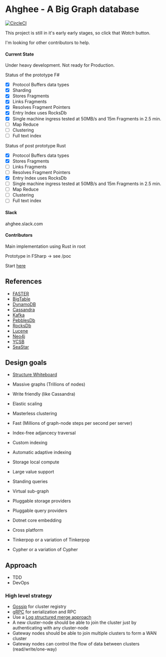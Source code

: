 # Ahghee - A Big Graph database

[![CircleCI](https://circleci.com/gh/Astn/ahghee.svg?style=svg)](https://circleci.com/gh/Astn/ahghee)

This project is still in it's early early stages, so click that *Watch* button.

I'm looking for other contributors to help.

#### Current State

Under heavy development. Not ready for Production.

Status of the prototype F#
 
 - [x] Protocol Buffers data types
 - [x] Sharding
 - [x] Stores Fragments
 - [x] Links Fragments
 - [x] Resolves Fragment Pointers
 - [x] Entry Index uses RocksDb
 - [x] Single machine ingress tested at 50MB/s and 15m Fragments in 2.5 min. 
 - [ ] Map Reduce
 - [ ] Clustering
 - [ ] Full text index

Status of post prototype Rust

 - [x] Protocol Buffers data types
 - [x] Stores Fragments
 - [ ] Links Fragments
 - [ ] Resolves Fragment Pointers
 - [x] Entry Index uses RocksDb
 - [ ] Single machine ingress tested at 50MB/s and 15m Fragments in 2.5 min. 
 - [ ] Map Reduce
 - [ ] Clustering
 - [ ] Full text index

#### Slack

  ahghee.slack.com

#### Contributors 

  Main implementation using Rust in root  
  
  Prototype in FSharp -> see /poc
  
  Start [here](https://github.com/Astn/ahghee/wiki/Getting-Started---Contributors)

## References
- [FASTER](https://www.microsoft.com/en-us/research/uploads/prod/2018/03/faster-sigmod18.pdf)
- [BigTable](https://static.googleusercontent.com/media/research.google.com/en//archive/bigtable-osdi06.pdf)
- [DynamoDB](https://www.allthingsdistributed.com/files/amazon-dynamo-sosp2007.pdf)
- [Cassandra](https://www.cs.cornell.edu/projects/ladis2009/papers/lakshman-ladis2009.pdf)
- [Kafka](http://notes.stephenholiday.com/Kafka.pdf)
- [PebblesDb](http://www.cs.utexas.edu/~vijay/papers/sosp17-pebblesdb.pdf)
- [RocksDb](http://cidrdb.org/cidr2017/papers/p82-dong-cidr17.pdf)
- [Lucene](https://pdfs.semanticscholar.org/2795/d9d165607b5ad6d8b9718373b82e55f41606.pdf)
- [Neo4j](https://neo4j.com/whitepapers/graph-algorithms-optimized-neo4j/)
- [YCSB](https://github.com/brianfrankcooper/YCSB/wiki) 
- [SeaStar](http://docs.seastar.io/master/md_doc_tutorial.html)

## Design goals

- [Structure Whiteboard](https://realtimeboard.com/app/board/o9J_kz6OZhI=/)

- Massive graphs (Trillions of nodes)
- Write friendly (like Cassandra)
- Elastic scaling
- Masterless clustering
- Fast (Millions of graph-node steps per second per server)
- Index-free adjancecy traversal
- Custom indexing
- Automatic adaptive indexing
- Storage local compute
- Large value support
- Standing queries 
- Virtual sub-graph
- Pluggable storage providers
- Pluggable query providers
- Dotnet core embedding
- Cross platform
- Tinkerpop or a variation of Tinkerpop
- Cypher or a variation of Cypher

## Approach
- TDD
- DevOps

### High level strategy
- [Gossip](https://en.wikipedia.org/wiki/Gossip_protocol) for cluster registry
- [gRPC](https://grpc.io/docs/quickstart/csharp.html) for serialization and RPC 
- Use a [Log structured merge approach](http://www.cs.utexas.edu/~vijay/papers/sosp17-pebblesdb.pdf)
- A new cluster-node should be able to join the cluster just by authenticating with any cluster-node
- Gateway nodes should be able to join multiple clusters to form a WAN cluster
- Gateway nodes can control the flow of data between clusters (read/write/one-way)
